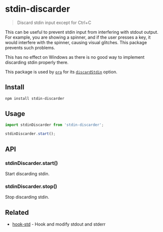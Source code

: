 # stdin-discarder

> Discard stdin input except for Ctrl+C

This can be useful to prevent stdin input from interfering with stdout output. For example, you are showing a spinner, and if the user presses a key, it would interfere with the spinner, causing visual glitches. This package prevents such problems.

This has no effect on Windows as there is no good way to implement discarding stdin properly there.

This package is used by [`ora`](https://github.com/sindresorhus/ora) for its [`discardStdin`](https://github.com/sindresorhus/ora#discardstdin) option.

## Install

```sh
npm install stdin-discarder
```

## Usage

```js
import stdinDiscarder from 'stdin-discarder';

stdinDiscarder.start();
```

## API

### stdinDiscarder.start()

Start discarding stdin.

### stdinDiscarder.stop()

Stop discarding stdin.

## Related

- [hook-std](https://github.com/sindresorhus/hook-std) - Hook and modify stdout and stderr
